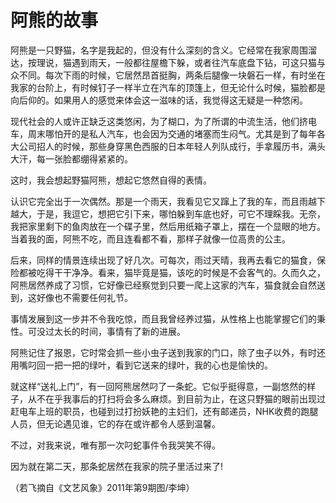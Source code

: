 # 阿熊的故事

阿熊是一只野猫，名字是我起的，但没有什么深刻的含义。它经常在我家周围溜达，按理说，猫遇到雨天，一般都往屋檐下躲，或者往汽车底盘下钻，可这只猫与众不同。每次下雨的时候，它居然昂首挺胸，两条后腿像一块磐石一样，有时坐在我家的台阶上，有时候钉子一样半立在汽车的顶篷上，但无论什么时候，猫脸都是向后仰的。如果用人的感觉来体会这一滋味的话，我觉得这无疑是一种悠闲。 

现代社会的人或许正缺乏这类悠闲，为了糊口，为了所谓的中流生活，他们挤电车，周末哪怕开的是私人汽车，也会因为交通的堵塞而生闷气。尤其是到了每年各大公司招人的时候，那些身穿黑色西服的日本年轻人列队成行，手拿履历书，满头大汗，每一张脸都绷得紧紧的。 

这时，我会想起野猫阿熊，想起它悠然自得的表情。 

认识它完全出于一次偶然。那是一个雨天，我看见它又蹿上了我的车，而且雨越下越大，于是，我逗它，想把它引下来，哪怕躲到车底也好，可它不理睬我。无奈，我把家里剩下的鱼肉放在一个碟子里，然后用纸箱子罩上，摆在一个显眼的地方。当着我的面，阿熊不吃，而且连看都不看，那样子就像一位高贵的公主。 

后来，同样的情景连续出现了好几次。可每次，雨过天晴，我再去看它的猫食，保险都被吃得干干净净。看来，猫毕竟是猫，该吃的时候是不会客气的。久而久之，阿熊居然养成了习惯，它好像已经察觉到只要一爬上这家的汽车，猫食就会自然送到，这好像也不需要任何礼节。 

事情发展到这一步并不令我吃惊，而且我曾经养过猫，从性格上也能掌握它们的秉性。可没过太长的时间，事情有了新的进展。 

阿熊记住了报恩，它时常会抓一些小虫子送到我家的门口，除了虫子以外，有时还用嘴叼回一把一把的绿叶，看到它送来的绿叶，我的心也是愉快的。 

就这样“送礼上门”，有一回阿熊居然叼了一条蛇。它似乎挺得意，一副悠然的样子，从不在乎我事后的打扫将会多么麻烦。到目前为止，在这只野猫的眼前出现过赶电车上班的职员，也碰到过打扮妖艳的主妇们，还有邮递员，NHK收费的跑腿人员，但无论遇见谁，它的存在或许都令人感到温馨。 

不过，对我来说，唯有那一次叼蛇事件令我哭笑不得。 

因为就在第二天，那条蛇居然在我家的院子里活过来了! 

（若飞摘自《文艺风象》2011年第9期图/李坤）